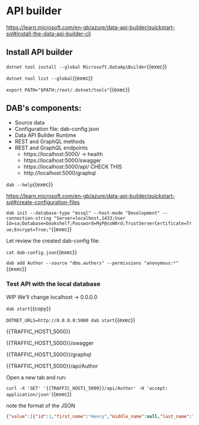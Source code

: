 # API builder


https://learn.microsoft.com/en-gb/azure/data-api-builder/quickstart-sql#install-the-data-api-builder-cli

## Install API builder

`dotnet tool install --global Microsoft.DataApiBuilder`{{exec}}

`dotnet tool list --global`{{exec}}

`export PATH="$PATH:/root/.dotnet/tools"`{{exec}}




## DAB's components:

- Source data
- Configuration file: dab-config.json
- Data API Builder Runtime
- REST and GraphQL methods
- REST and GraphQL endpoints
  - https://localhost:5000/ -> health
  - https://localhost:5000/swagger
  - https://localhost:5000/api/<name>   CHECK THIS
  - http://localhost:5000/graphql

`dab --help`{{exec}}


https://learn.microsoft.com/en-gb/azure/data-api-builder/quickstart-sql#create-configuration-files

`dab init --database-type "mssql" --host-mode "Development" --connection-string "Server=localhost,1433;User Id=sa;Database=bookshelf;Password=MyP@ssW0rd;TrustServerCertificate=True;Encrypt=True;"`{{exec}}


Let review the created dab-config file:

`cat dab-config.json`{{exec}}


`dab add Author --source "dbo.authors" --permissions "anonymous:*"`{{exec}}

### Test API with the local database


WIP We'll change localhost -> 0.0.0.0

`dab start`{{copy}}

`DOTNET_URLS=http://0.0.0.0:5000 dab start`{{exec}}

{{TRAFFIC_HOST1_5000}}

{{TRAFFIC_HOST1_5000}}/swagger

{{TRAFFIC_HOST1_5000}}/graphql

{{TRAFFIC_HOST1_5000}}/api/Author

Open a new tab and run:

`curl -X 'GET' '{{TRAFFIC_HOST1_5000}}/api/Author' -H 'accept: application/json'`{{exec}}

note the format of the JSON

```JSON
{"value":[{"id":1,"first_name":"Henry","middle_name":null,"last_name":"Ross"},{"id":2,"first_name":"Jacob","middle_name":"A.","last_name":"Hancock"}]}
```
